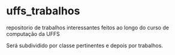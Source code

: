 # uffs_trabalhos
repositorio de trabalhos interessantes feitos ao longo do curso de computação da UFFS

Será subdividido por classe pertinentes e depois por trabalhos.
